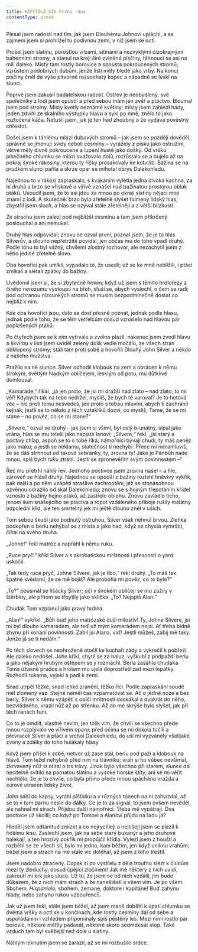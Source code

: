 ```yaml
---
title: KAPITOLA XIV První rána
contentType: prose
---
```


Plesal jsem radostí nad tím, jak jsem Dlouhému Johnovi upláchl, a se zájmem jsem si prohlížel tu podivnou zemi, v níž jsem se octl.

Prošel jsem slatinu, porostlou vrbami, sítinami a nezvyklými cizokrajnými bahenními stromy, a stanul na kraji širé zvlněné písčiny, táhnoucí se asi na míli daleko. Místy tam rostly borovice a spousta pokroucených stromů, vzrůstem podobných dubům, jenže listí měly bledé jako vrby. Na konci písčiny čněl do výše pitvorně rozsochatý kopec a nápadně se leskl na slunci.

Poprvé jsem zakusil badatelskou radost. Ostrov je neobydlený, své společníky z lodi jsem opustil a před sebou mám jen zvěř a ptactvo. Bloumal jsem pod stromy. Místy kvetly neznámé květiny; místy jsem zahlédl hady, jeden zdvihl ze skalního výstupku hlavu a sykl po mně, znělo to jako roztočená káča. Netušil jsem, jak je ten had zhoubný a že vydává pověstný chřestot.

Došel jsem k táhlému mlází dubových stromů – jak jsem se později dověděl, správně se jmenují svídy neboli cesmíny – vyrážely z písku jako ostružiní, větve měly divně pokroucené a lupení husté jako došky. Od vršku písečného chlumku se mlází svažovalo dolů, rozrůstalo se a bujelo až na pokraj široké rákosiny, kterou ty říčky prosakovaly ke kotvišti. Bažina se na prudkém slunci pařila a skrze opar se mihotal obrys Dalekohledu.

Najednou to v rákosí zapraskalo, s kvákáním vylétla jedna divoká kachna, za ní druhá a brzo se vřískavě a vířivě vznášel nad bažinatou prostorou oblak ptáků. Usoudil jsem, že to asi jdou za mnou po okraji slatiny nějací moji známí z lodi. A skutečně: brzo bylo zřetelně slyšet tlumený lidský hlas; zbystřil jsem sluch, a hlas se ozýval stále zřetelněji a z větší blízkosti.

Ze strachu jsem zalezl pod nejbližší cesmínu a tam jsem přikrčený poslouchal a ani nemukal.

Druhý hlas odpovídal; znovu se ozval první, poznal jsem, že je to hlas Silverův, a dlouho nepřetržitě povídal, jen občas mu do toho vpadl druhý. Podle tónu to byl vážný, chvílemi zlostný rozhovor, ale nezachytil jsem z něho jediné zřetelné slovo.

Oba hovořící pak umlkli, vypadalo to, že usedli; už se ke mně neblížili, i ptáci zmlkali a slétali zpátky do bažiny.

Uvědomil jsem si, že si zbytečně hovím; když už jsem s těmito hrdlořezy z čirého nerozumu vystoupil na břeh, sluší se, abych vyslechl, o čem se radí; pod ochranou nizounkých stromů se musím bezpodmínečně dostat co nejblíž k nim.

Kde oba hovořící jsou, dalo se dost přesně poznat, jednak podle hlasu, jednak podle toho, že se těm vetřelcům dosud vznášelo nad hlavou pár poplašených ptáků.

Po čtyřech jsem se k nim vytrvale a zvolna plazil, nakonec jsem zvedl hlavu a škvírou v listí jsem uviděl zelený dolík vedle močálu, ze všech stran obklopený stromy; stáli tam proti sobě a hovořili Dlouhý John Silver a někdo z našeho mužstva.

Pražilo na ně slunce. Silver odhodil klobouk na zem a obrácen k němu širokým, světlým hladkým obličejem, lesklým od potu, mu důtklivě domlouval.

„Kamaráde,“ říkal, „já jen proto, že jsi mi dražší nad zlato – nad zlato, to mi věř! Kdybych tak na tebe nedržel, myslíš, že bych tě varoval? Je to hotová věc – nic proti tomu nesvedeš, jen proto s tebou mluvím, abych ti zachránil kejhák; jestli se to někdo z těch vzteklíků dozví, co myslíš, Tome, že se mi stane – no pověz, co se mi stane?“

„Silvere,“ ozval se druhý – jak jsem si všiml, byl celý brunátný, sípal jako vrána, hlas se mu tetelil jako napjaté lanoví; „Silvere,“ řekl, „jsi starý a poctivý chlap, aspoň se to o tobě říká; námořníci bývají chudí, ty máš peněz jako máku; a jestli se neklamu, statečnost ti nechybí. Přece mi nenamluvíš, že se dáš strhnout od takové sebranky, ty, zrovna ty! Jako je Pánbůh nade mnou, spíš bych ruku ztratil. Jestli se zpronevěřím svým povinnostem –“

Řeč mu přetrhl náhlý řev. Jednoho poctivce jsem zrovna našel – a hle, zároveň se hlásil druhý. Najednou se opodál z bažiny rozlehl hněvivý výkřik, pak další a po něm vzápětí strašlivé zachroptění, jež se stonásobnou ozvěnou odrazilo od skal Dalekohledu; znovu se s hojným třepotáním křídel vzneslo z bažiny hejno ptáků, až zastřelo oblohu. Znovu zavládlo ticho, jenom šum snášejícího se ptactva a ropot vzdáleného příboje rušily malátný odpolední klid, ale ten smrtelný jek mi ještě dlouho zněl v uších.

Tom sebou škubl jako bodnutý ostruhou, Silver však nehnul brvou. Zlehka podepřen o berlu nehýbal se z místa a jako had, když se chystá vymrštit, číhal na svého druha.

„Johne!“ řekl matróz a napřáhl k němu ruku.

„Ruce pryč!“ křikl Silver a s akrobatickou mrštností i přesností o yard uskočil.

„Tak tedy ruce pryč, Johne Silvere, jak je libo,“ řekl druhý. „To máš tak špatné svědomí, že se mě bojíš? Ale proboha mi pověz, co to bylo?“

„To?“ pousmál se lišácky Silver; oči v širokém obličeji se mu zúžily v štěrbiny, ale přitom se třpytily jako sklíčka: „To? Nejspíš Alan.“

Chudák Tom vzplanul jako pravý hrdina.

„Alan!“ vykřikl. „Bůh buď jeho matrózské duši milostiv! Ty, Johne Silvere, jsi mi byl dlouho kamarádem, ale teď už mým kamarádem nejsi. Ať třeba bídně zhynu při konání povinností. Zabil jsi Alana, viď! Jestli můžeš, zabij mě taky. Jenže já se ti nedám.“

Po těch slovech se neohroženě otočil ke kuchaři zády a vykročil k pobřeží. Ale daleko nedošel. John křikl, chytil se za haluz, vyškubl z podpaždí berlu a jako nějakým hrubým oštěpem se jí rozmáchl. Berla zasáhla chudáka Toma úžasně prudce a hrotem mu vjela doprostřed zad mezi lopatky. Rozhodil rukama, vyjekl a padl k zemi.

Snad utrpěl těžké, snad lehké zranění, těžko říci. Podle zapraskání soudě měl zlomený vaz. Stejně neměl čas vzpamatovat se. Ač o jedné noze a bez berly, Silver k němu vzápětí s opičí mrštností doskákal a dvakrát do něho, bezvládného, vrazil nůž až po střenku. Až do mé skrýše bylo slyšet, jak při těch ranách funí.

Co to je omdlít, vlastně nevím, jen tolik vím, že chvíli se všechno přede mnou rozplývalo ve vířivém oparu; před očima se mi dokola točili a převraceli Silver a ptáci a vrchol Dalekohledu, do uší mi vyzváněly všelijaké zvony a zdálky do toho hulákaly hlasy

Když jsem přišel k sobě, netvor už zase stál, berlu pod paží a klobouk na hlavě. Tom ležel nehybně před ním na trávníku; vrah si ho vůbec nevšímal, zkrvavený nůž si otíral o trs trávy. Jinak bylo všechno při starém, slunce dál necitelně svítilo na parnatou slatinu a vysoké horské štíty, ani se mi věřit nechtělo, že je to chvíle, co byla přímo přede mnou spáchána vražda a surově utracen lidský život.

John sáhl do kapsy, vytáhl píšťalku a v různých tónech na ni zahvízdal, až se to v tom parnu neslo do dálky. Co je to za signál, to jsem ovšem nevěděl, ale nahnal mi strach. Přijdou další námořníci. Třeba mě vypátrají. Dva poctivce už skolili; co když po Tomovi a Alanovi přijdu na řadu já?

Hleděl jsem odtamtud zmizet a co nejrychleji a nejtišeji jsem se plazil k řidšímu lesu. Zaslechl jsem, jak na sebe starý bukanýr a jeho druhové halekají, a ten hrozivý pokřik mi propůjčil křídla. Vylezl jsem z houští a rozběhl se ze všech sil, bylo mi jedno, kam běžím, jen když uniknu vrahům; běžel jsem a strach na mě stále víc doléhal, až jsem z toho třeštil.

Jsem nadobro ztracený. Copak si po výstřelu z děla troufnu slézt k člunům mezi ty zloduchy, dosud čpějící zločinem! Jak mě některý z nich uvidí, zakroutí mi krk jako sluce. Už to, že jsem se od nich vzdálil, jim bude důkazem, že z nich mám strach a že naneštěstí o všem vím. Je po všem. Sbohem, _Hispaniolo,_ sbohem, zemane, doktore i kapitáne! Buď zahynu hlady, nebo zahynu rukou vzbouřenců.

Jak už jsem řekl, stále jsem běžel, až jsem maně doběhl k úpatí chlumku se dvěma vršky a octl se v končinách, kde rostly cesmíny dál od sebe a uspořádáním i vzhledem připomínaly spíš pěstěný les. Mezi nimi rostlo pár borovic, některé měřily padesát, některé skoro sedmdesát stop. Také vzduch tam byl svěžejší než dole u slatiny.

Náhlým leknutím jsem se zarazil, až se mi rozbušilo srdce.
